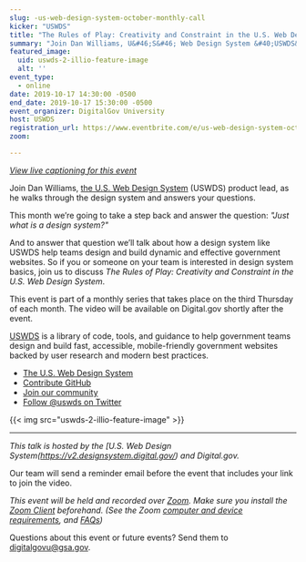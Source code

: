 ```yaml
---
slug: -us-web-design-system-october-monthly-call
kicker: "USWDS"
title: "The Rules of Play: Creativity and Constraint in the U.S. Web Design System"
summary: "Join Dan Williams, U&#46;S&#46; Web Design System &#40;USWDS&#41; product lead, in our monthly call as he walks through the design system and answers your questions&#46;"
featured_image: 
  uid: uswds-2-illio-feature-image
  alt: ''
event_type: 
  - online
date: 2019-10-17 14:30:00 -0500
end_date: 2019-10-17 15:30:00 -0500
event_organizer: DigitalGov University
host: USWDS
registration_url: https://www.eventbrite.com/e/us-web-design-system-october-monthly-call-registration-75886136477
zoom: 

---
```



_[View live captioning for this event ](https://www.captionedtext.com/client/event.aspx?EventID=4200787&CustomerID=321)_

Join Dan Williams, [the U.S. Web Design System](https://designsystem.digital.gov) (USWDS) product lead, as he walks through the design system and answers your questions.

This month we’re going to take a step back and answer the question: _"Just what is a design system?"_ 

And to answer that question we’ll talk about how a design system like USWDS help teams design and build dynamic and effective government websites. So if you or someone on your team is interested in design system basics, join us to discuss _The Rules of Play: Creativity and Constraint in the U.S. Web Design System_.

This event is part of a monthly series that takes place on the third Thursday of each month. The video will be available on Digital.gov shortly after the event.

[USWDS](https://designsystem.digital.gov) is a library of code, tools, and guidance to help government teams design and build fast, accessible, mobile-friendly government websites backed by user research and modern best practices. 

- [The U.S. Web Design System](https://designsystem.digital.gov/)
- [Contribute GitHub](https://github.com/uswds/uswds/issues) 
- [Join our community](https://digital.gov/communities/uswds/) 
- [Follow @uswds on Twitter](https://twitter.com/uswds?lang=en) 

{{< img src="uswds-2-illio-feature-image" >}}

---

_This talk is hosted by the [U.S. Web Design System(https://v2.designsystem.digital.gov/) and Digital.gov._ 

Our team will send a reminder email before the event that includes your link to join the video. 

_This event will be held and recorded over [Zoom](https://www.zoom.us/). Make sure you install the [Zoom Client](https://zoom.us/download#client&#95;4meeting) beforehand. (See the Zoom [computer and device requirements](https://support.zoom.us/hc/en-us/articles/201362023-System-Requirements-for-PC-Mac-and-Linux), and [FAQs](https://support.zoom.us/hc/en-us/sections/200277708-Frequently-Asked-Questions))_

Questions about this event or future events? Send them to [digitalgovu@gsa.gov](mailto:digitalgovu@gsa.gov).
